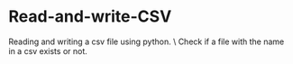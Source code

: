 # Read-and-write-CSV
Reading and writing a csv file using python. \\
Check if a file with the name in a csv exists or not.

